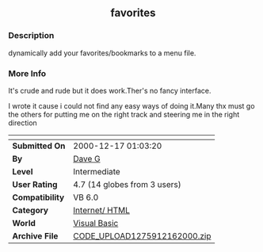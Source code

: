 ﻿<div align="center">

## favorites


</div>

### Description

dynamically add your favorites/bookmarks to a menu file.
 
### More Info
 
It's crude and rude but it does work.Ther's no fancy interface.

I wrote it cause i could not find any easy ways of doing it.Many thx must go the others for putting me on the right track and steering me in the right direction


<span>             |<span>
---                |---
**Submitted On**   |2000-12-17 01:03:20
**By**             |[Dave G](https://github.com/Planet-Source-Code/PSCIndex/blob/master/ByAuthor/dave-g.md)
**Level**          |Intermediate
**User Rating**    |4.7 (14 globes from 3 users)
**Compatibility**  |VB 6\.0
**Category**       |[Internet/ HTML](https://github.com/Planet-Source-Code/PSCIndex/blob/master/ByCategory/internet-html__1-34.md)
**World**          |[Visual Basic](https://github.com/Planet-Source-Code/PSCIndex/blob/master/ByWorld/visual-basic.md)
**Archive File**   |[CODE\_UPLOAD1275912162000\.zip](https://github.com/Planet-Source-Code/dave-g-favorites__1-13652/archive/master.zip)








